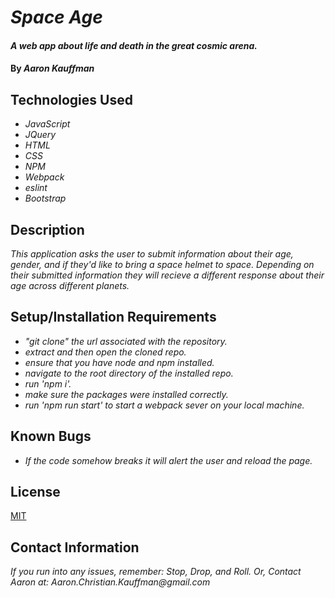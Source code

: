 # _Space Age_

#### _A web app about life and death in the great cosmic arena._

#### By _**Aaron Kauffman**_

## Technologies Used

* _JavaScript_
* _JQuery_
* _HTML_
* _CSS_
* _NPM_
* _Webpack_
* _eslint_
* _Bootstrap_


## Description

_This application asks the user to submit information about their age, gender, and if they'd like to bring a space helmet to space. Depending on their submitted information they will recieve a different response about their age across different planets._

## Setup/Installation Requirements

* _"git clone" the url associated with the repository._
* _extract and then open the cloned repo._
* _ensure that you have node and npm installed._
* _navigate to the root directory of the installed repo._
* _run 'npm i'._
* _make sure the packages were installed correctly._
* _run 'npm run start' to start a webpack sever on your local machine._

## Known Bugs

* _If the code somehow breaks it will alert the user and reload the page._

## License

[MIT](https:/|choosealicense.com/licenses/mit/)

## Contact Information

_If you run into any issues, remember: Stop, Drop, and Roll. Or, Contact Aaron at: Aaron.Christian.Kauffman@gmail.com_